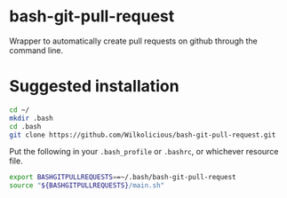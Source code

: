 # bash-git-pull-request
Wrapper to automatically create pull requests on github through the command line.

# Suggested installation
```BASH
cd ~/
mkdir .bash
cd .bash
git clone https://github.com/Wilkolicious/bash-git-pull-request.git
```

Put the following in your `.bash_profile` or `.bashrc`, or whichever resource file.
```BASH 
export BASHGITPULLREQUESTS==~/.bash/bash-git-pull-request
source "${BASHGITPULLREQUESTS}/main.sh"
```
